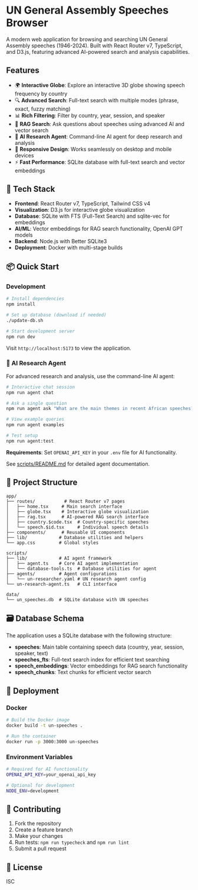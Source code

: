 # UN General Assembly Speeches Browser

A modern web application for browsing and searching UN General Assembly speeches (1946-2024). Built with React Router v7, TypeScript, and D3.js, featuring advanced AI-powered search and analysis capabilities.

## Features

- 🌍 **Interactive Globe**: Explore an interactive 3D globe showing speech frequency by country
- 🔍 **Advanced Search**: Full-text search with multiple modes (phrase, exact, fuzzy matching)
- 📊 **Rich Filtering**: Filter by country, year, session, and speaker
- 🤖 **RAG Search**: Ask questions about speeches using advanced AI and vector search
- 🧠 **AI Research Agent**: Command-line AI agent for deep research and analysis
- 📱 **Responsive Design**: Works seamlessly on desktop and mobile devices
- ⚡ **Fast Performance**: SQLite database with full-text search and vector embeddings

## 🚀 Tech Stack

- **Frontend**: React Router v7, TypeScript, Tailwind CSS v4
- **Visualization**: D3.js for interactive globe visualization
- **Database**: SQLite with FTS (Full-Text Search) and sqlite-vec for embeddings
- **AI/ML**: Vector embeddings for RAG search functionality, OpenAI GPT models
- **Backend**: Node.js with Better SQLite3
- **Deployment**: Docker with multi-stage builds

## 📦 Quick Start

### Development

```bash
# Install dependencies
npm install

# Set up database (download if needed)
./update-db.sh

# Start development server
npm run dev
```

Visit `http://localhost:5173` to view the application.

### 🤖 AI Research Agent

For advanced research and analysis, use the command-line AI agent:

```bash
# Interactive chat session
npm run agent chat

# Ask a single question
npm run agent ask "What are the main themes in recent African speeches?"

# View example queries
npm run agent examples

# Test setup
npm run agent:test
```

**Requirements**: Set `OPENAI_API_KEY` in your `.env` file for AI functionality.

See [scripts/README.md](scripts/README.md) for detailed agent documentation.

## 📁 Project Structure

```
app/
├── routes/           # React Router v7 pages
│   ├── home.tsx     # Main search interface
│   ├── globe.tsx    # Interactive globe visualization
│   ├── rag.tsx      # AI-powered RAG search interface
│   ├── country.$code.tsx  # Country-specific speeches
│   └── speech.$id.tsx     # Individual speech details
├── components/      # Reusable UI components
├── lib/            # Database utilities and helpers
└── app.css         # Global styles

scripts/
├── lib/            # AI agent framework
│   ├── agent.ts    # Core AI agent implementation
│   └── database-tools.ts  # Database utilities for agent
├── agents/         # Agent configurations
│   └── un-researcher.yaml # UN research agent config
└── un-research-agent.ts   # CLI interface

data/
└── un_speeches.db  # SQLite database with UN speeches
```

## 🗃️ Database Schema

The application uses a SQLite database with the following structure:

- **speeches**: Main table containing speech data (country, year, session, speaker, text)
- **speeches_fts**: Full-text search index for efficient text searching
- **speech_embeddings**: Vector embeddings for RAG search functionality
- **speech_chunks**: Text chunks for efficient vector search

## 🚢 Deployment

### Docker

```bash
# Build the Docker image
docker build -t un-speeches .

# Run the container
docker run -p 3000:3000 un-speeches
```

### Environment Variables

```bash
# Required for AI functionality
OPENAI_API_KEY=your_openai_api_key

# Optional for development
NODE_ENV=development
```

## 🤝 Contributing

1. Fork the repository
2. Create a feature branch
3. Make your changes
4. Run tests: `npm run typecheck` and `npm run lint`
5. Submit a pull request

## 📄 License

ISC
